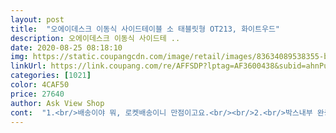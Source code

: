 ```yaml
---
layout: post 
title:  "오에이데스크 이동식 사이드테이블 소 태블릿형 OT213, 화이트우드" 
description: 오에이데스크 이동식 사이드테 ..
date: 2020-08-25 08:18:10 
img: https://static.coupangcdn.com/image/retail/images/83634089538355-bcd556cf-324b-49e3-9d6c-34faee055ee5.jpg 
linkUrl: https://link.coupang.com/re/AFFSDP?lptag=AF3600438&subid=ahnPublicAsk&pageKey=88514424&itemId=276968246&vendorItemId=71255844659&traceid=V0-113-485e49225f49cc15 
categories: [1021] 
color: 4CAF50 
price: 27640 
author: Ask View Shop 
cont:  "1.<br/>배송이야 뭐, 로켓배송이니 만점이고요.<br/><br/>2.<br/>박스내부 완충 스티로폼이 거의다 부숴져있어서 현관을 어지럽히고 있습니다;; 아것도 뭐 그렇다치고.<br/>.<br/><br/>2달정도쓰고다시어이가없어서올립니다... <br/>... <br/>,<br/>3 상판면에 스크래치가 여기저기 있습니다.<br/> 구멍이나거나 당장 사용못할 정도는 아니기때문에 짜증한번 내고 넘어갑시다<br/>4.<br/> 상세페이지 화면에 있는 태블릿거치대의 깊이가 상당히 얕고, 꽂혀있는 플라스틱이 상판에 고정부착되어 있는 것이 아니기 때문에 사용자에 따라 조금 불편하거나 태블릿이 바닥으로 낙하할 위험성도 조금 있으니 참고 바랍니다.<br/> 저는 이부분 때문에 그냥 태블릿 거치를 안 하기로 했습니다.<br/> 괜히 떨어져서 깨지면 누가 책임져요.<br/>;<br/>5.<br/> 좋은점도 있습니다.<br/> 일단 그냥 막 쓰기엔 무난하겠고요, 높낮이 조절이 됩니다.<br/> 상판 모서리가 라운딩처리 되어있는 것도 좋습니다.<br/><br/>6.<br/> 포장 박스에 쿰쿰한 냄새? 악취가 꽤 납니다.<br/> 뭔지 모르겠지만... <br/> 큰 하자는 아니므로 패스<br/>가성비는 그냥 일반이고요(좋은것도 안좋은것도 아님)<br/>개인식탁처럼 밥먹으면서 아이패드보기 딱<br/>구입전 참고하시라 상세히 적습니다.<br/><br/>그냥 일반적으로 쓰기엔 나쁘지 않을 듯.<br/><br/>그돈이면... <br/>애들간식이나장난감하나라도보태서살수있는돈이였는데제가돈지랄을했나보네요미쳤다고생각이드네요<br/>너무아깝네요비싸지도않지만이런걸왜파시는지돈만준거바게안되서너무나도아깝네요<br/>높이를 최저로일부러 했는데도 높아서 일부러 바퀴는 안달았어요.<br/>.<br/>일부러 태블릿형으로 샀는데<br/>배송도 하루만에 도착하다니 대박입니다<br/>별주기시른데평을남겨야할것같아서별줬네요<br/>볼펜꽂이도 있고 일석삼조인가요? ㅋㅋ<br/>비싼것도싼것도똑같은재품입니다생각을마니하셔서정말이런감수하실수있는분만구매하세요<br/>색상은 이쁩니다.<br/> 화면이랑 같아요.<br/><br/>스맛폰이랑 티비를 미러링해서 보기딱이네요<br/>올라가서뛰논것도아니고무거운거올린것도아니고집어던진적도없는데판자가아예망가져서고쳐쓰지도못하게되서그냥버렸습니다<br/>위에서 힘을 쎄게줘 누르면 안 될 것 같아요.<br/><br/>이거사시는분든저처럼후회막심하실것같아서사신분들평을다보고그래도그래도사셔야겠음어쩔수업는데저는추천은안하고싶네요<br/>이렇게되는걸왜파시는지이해를할수가업네요<br/>저는고민두안하고산죄로귀찬아서반품안하고쓰는거지만오래쓰실분들은이런인터넷주문말고가구점이나이런거파는곳에직접가셔서보시고구매하는게확실하고불쾌하지는안을겁니다<br/>점점 편해지는데 게을러지는건 아닌지<br/>정말형편업고잔기스가아닌기스도많고찍힌것도만고저렴한것같아서샀는데막쓰면똑하고뿌러질것같고고정도잘안되고다리부분이약하고10000원주고도살까말까하는재품이네요급히필요해서시켰더만이게먼지괸히시켰다고생각합니다찍힌거한두군데도아니고기스난데두한두군데도아니고중고산느낌?돈만버린상태입니다몇군데사진을찍었는데더있는데너무만아서그냥조금만보여드릴께요<br/>제일 애매한 별표 개수.<br/>.<br/> 3갸 드립니다.<br/><br/>코로나19 땜에 나기지도 못하니 이렇게라도 ㅠ<br/>테이블 16250원에 샀어요 여기가 대박 싸네요<br/>한마디만더하자면<br/>" 
---
```

